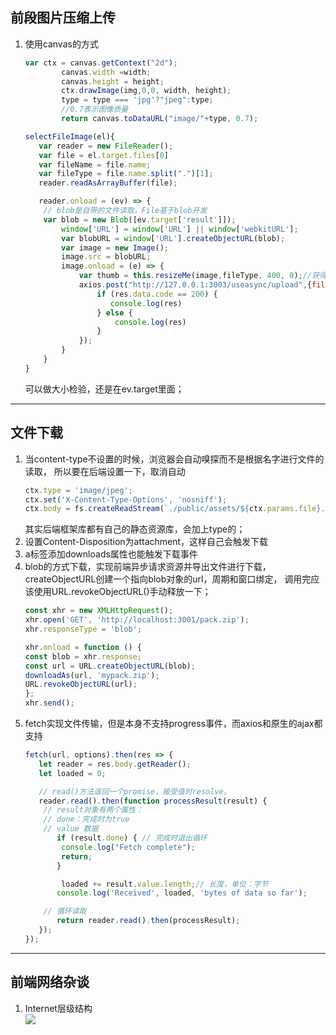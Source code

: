 ## 前段图片压缩上传
1. 使用canvas的方式
    ```javascript
    var ctx = canvas.getContext("2d");
            canvas.width =width;
            canvas.height = height;
            ctx.drawImage(img,0,0, width, height);
            type = type === 'jpg'?"jpeg":type;
            //0.7表示图像质量
            return canvas.toDataURL("image/"+type, 0.7);
    ```
    ```javascript
    selectFileImage(el){
       var reader = new FileReader();
       var file = el.target.files[0]
       var fileName = file.name;
       var fileType = file.name.split(".")[1];
       reader.readAsArrayBuffer(file);

       reader.onload = (ev) => {
        // blob是自带的文件读取，File基于blob开发   
        var blob = new Blob([ev.target['result']]);
            window['URL'] = window['URL'] || window['webkitURL'];
            var blobURL = window['URL'].createObjectURL(blob);
            var image = new Image();
            image.src = blobURL;
            image.onload = (e) => {
                var thumb = this.resizeMe(image,fileType, 400, 0);//获得的路径是将图片转换成了base64
                axios.post("http://127.0.0.1:3003/useasync/upload",{file:thumb,fileName:fileName}).then(res => {
                    if (res.data.code == 200) {
                       console.log(res)
                    } else {
                        console.log(res)
                    }
                });
            }
        }
    }
    ```
    可以做大小检验，还是在ev.target里面；
    
---
## 文件下载
1. 当content-type不设置的时候，浏览器会自动嗅探而不是根据名字进行文件的读取，
所以要在后端设置一下，取消自动
    ```javascript
    ctx.type = 'image/jpeg';
    ctx.set('X-Content-Type-Options', 'nosniff');
    ctx.body = fs.createReadStream(`./public/assets/${ctx.params.file}.jpeg`);
    ```
    其实后端框架库都有自己的静态资源库，会加上type的；
2. 设置Content-Disposition为attachment，这样自己会触发下载
3. a标签添加downloads属性也能触发下载事件   
4. blob的方式下载，实现前端异步请求资源并导出文件进行下载，createObjectURL创建一个指向blob对象的url，周期和窗口绑定，
调用完应该使用URL.revokeObjectURL()手动释放一下；
    ```javascript
    const xhr = new XMLHttpRequest();
    xhr.open('GET', 'http://localhost:3001/pack.zip');
    xhr.responseType = 'blob';

    xhr.onload = function () {
    const blob = xhr.response;
    const url = URL.createObjectURL(blob);
    downloadAs(url, 'mypack.zip');
    URL.revokeObjectURL(url);
    };
    xhr.send();
    ```    
5. fetch实现文件传输，但是本身不支持progress事件，而axios和原生的ajax都支持
    ```javascript
    fetch(url, options).then(res => {
       let reader = res.body.getReader();
       let loaded = 0;
    
       // read()方法返回一个promise，接受值时resolve。
       reader.read().then(function processResult(result) {
        // result对象有两个属性：
        // done：完成时为true
        // value 数据
           if (result.done) { // 完成时退出循环
            console.log("Fetch complete");
            return;
           }

            loaded += result.value.length;// 长度，单位：字节
           console.log('Received', loaded, 'bytes of data so far');

        // 循环读取
           return reader.read().then(processResult);
       });
    });
    ```    
---
## 前端网络杂谈
1. Internet层级结构  
    ![](https://user-gold-cdn.xitu.io/2018/12/13/167a83b603a15edb?imageView2/0/w/1280/h/960/format/webp/ignore-error/1)    
    
    
    
    
    
    